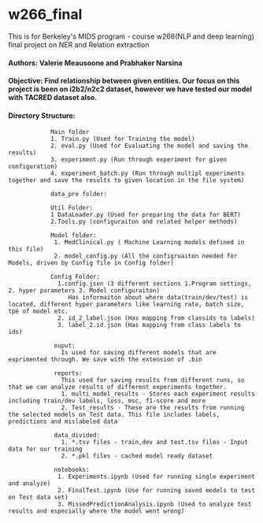 # w266_final
This is for Berkeley's MIDS program - course w266(NLP and deep learning)  final project on NER and Relation extraction

#### Authors: Valerie Meausoone and Prabhaker Narsina

#### Objective: Find relationship between given entities. Our focus on this project is been on i2b2/n2c2 dataset, however we have tested our model with TACRED dataset also.

#### Directory Structure: 
                Main folder 
                1. Train.py (Used for Training the model)
                2. eval.py (Used for Evaluating the model and saving the results)
                3. experiment.py (Run through experiment for given configuration)
                4. experiment_batch.py (Run through multipl experiments together and save the results to given location in the file system)
                
                data_pre folder:
                  
                Util Folder:
                1 DataLoader.py (Used for preparing the data for BERT)
                2.Tools.py (configuraiton and related helper methods)
                
                Model folder:
                 1. MedClinical.py ( Machine Learning models defined in this file)
                 2. model_config.py (All the configruaiton needed for Models, driven by Config file in Config folder)
                 
                Config Folder:
                  1.config.json (3 different sections 1.Program settings, 2. hyper parameters 3. Model configuraiton)
                     Has informaiton about where data(train/dev/test) is located, different hyper parameters like learning rate, batch size, tpe of model etc.
                  2. id_2_label.json (Has mapping from classids to labels)
                  3. label_2.id.json (Has mapping from class labels to ids)
                  
                 ouput:
                   Is used for saving different models that are exprimented through. We save with the extension of .bin
                   
                 reports:
                   This used for saving results from different runs, so that we can analyze results of different experiments together.
                   1. multi_model_results - Stores each experiment results including train/dev labels, loss, msc, f1-score and more
                   2. Test_results - These are the results from running the selected models on Test data. This file includes labels, predictions and mislabeled data
                  
                 data_divided:
                   1. *.tsv files - train,dev and test.tsv files - Input data for our training
                   2. *.pkl files - cached model ready dataset
                
                 notebooks:
                  1. Experiments.ipynb (Used for running single experiment and analyze)
                  2. FinalTest.ipynb (Use for running saved models to test on Test data set)
                  3. MissedPredictionAnalysis.ipynb (Used to analyze test results and especially where the model went wrong)
